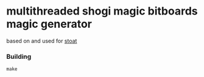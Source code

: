 # multithreaded shogi magic bitboards magic generator

based on and used for [stoat](https://github.com/Ciekce/stoat)

### Building
```
make
```
